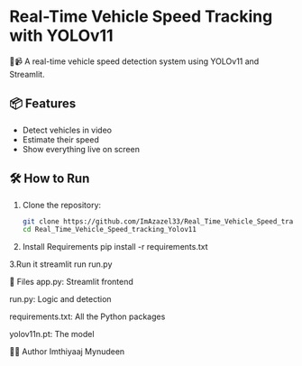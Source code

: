 # Real-Time Vehicle Speed Tracking with YOLOv11

🚗📹 A real-time vehicle speed detection system using YOLOv11 and Streamlit.

## 📦 Features
- Detect vehicles in video
- Estimate their speed
- Show everything live on screen

## 🛠 How to Run

1. Clone the repository:
   ```bash
   git clone https://github.com/ImAzazel33/Real_Time_Vehicle_Speed_tracking_Yolov11.git
   cd Real_Time_Vehicle_Speed_tracking_Yolov11

2. Install Requirements 
pip install -r requirements.txt

3.Run it
streamlit run run.py

📁 Files
app.py: Streamlit frontend

run.py: Logic and detection

requirements.txt: All the Python packages

yolov11n.pt: The model

🧑‍💻 Author
Imthiyaaj Mynudeen